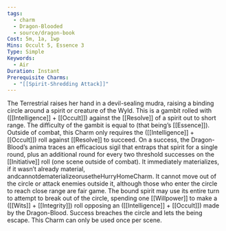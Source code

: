```yaml
---
tags:
  - charm
  - Dragon-Blooded
  - source/dragon-book
Cost: 5m, 1a, 1wp
Mins: Occult 5, Essence 3
Type: Simple
Keywords:
  - Air
Duration: Instant
Prerequisite Charms:
  - "[[Spirit-Shredding Attack]]"
---
```

The Terrestrial raises her hand in a devil-sealing mudra, raising a binding circle around a spirit or creature of the Wyld. This is a gambit rolled with ([[Intelligence]] + [[Occult]]) against the [[Resolve]] of a spirit out to short range. The difficulty of the gambit is equal to (that being’s [[Essence]]). Outside of combat, this Charm only requires the ([[Intelligence]] + [[Occult]]) roll against [[Resolve]] to succeed. On a success, the Dragon-Blood’s anima traces an efficacious sigil that entraps that spirit for a single round, plus an additional round for every two threshold successes on the [[Initiative]] roll (one scene outside of combat). It immediately materializes, if it wasn’t already material, andcannotdematerializeorusetheHurryHomeCharm. It cannot move out of the circle or attack enemies outside it, although those who enter the circle to reach close range are fair game. The bound spirit may use its entire turn to attempt to break out of the circle, spending one [[Willpower]] to make a ([[Wits]] + [[Integrity]]) roll opposing an ([[Intelligence]] + [[Occult]]) made by the Dragon-Blood. Success breaches the circle and lets the being escape. This Charm can only be used once per scene.